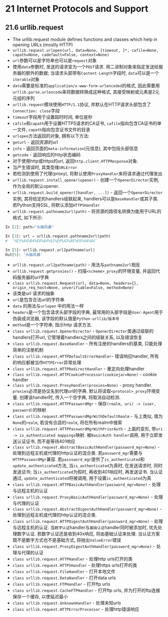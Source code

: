 # 21 Internet Protocols and Support

## 21.6 urllib.request

- The urllib.request module defines functions and classes which help in opening URLs (mostly HTTP)
- `urllib.request.urlopen(url, data=None, [timeout, ]*, cafile=None, capath=None, cadefault=False, context=None)`
 - `url`参数可以是字符串也可以是`request`对象
 - 使用`data`参数时, 发送的请求变为一个`POST`请求. 用二进制对象来指定发送给服务器的额外的数据; 当请求头部带有`Content-Length`字段时, `data`可以是一个`iterable`对象
 - `data`需要是标准的`application/x-www-form-urlencoded`的格式, 因此需要用`urllib.parse.urlencode`来将数据转换成这种格式, 其接受映射或元素是2元元组的序列
 - `urllib.request`模块使用`HTTP/1.1`协议, 并默认在HTTP请求头部包含了`Connection: close`字段
 - `timeout`字段用于设置超时时间, 单位是秒
 - `cafile`和`capath`用于设置HTTPS请求的CA证书, `cafile`指向包含CA证书的单一文件, `capath`指向包含证书文件的目录
 - `urlopen`方法返回的对象, 拥有以下方法:
  - `geturl` - 返回资源的url
  - `info` - 返回页面的`meta-information`(元信息), 其中包括头部信息
  - `getcode` - 返回响应的http状态编码
 - 对于使用http或https的url, 返回`http.client.HTTPResponse`对象.
 - 当产生错误时, 其类型维`URLError`
 - 若检测到使用了代理(proxy), 将默认使用`ProxyHandler`来将请求通过代理发出
- `urllib.request.install_opener(opener)` - 创建一个`OpenerDirector`实例, 作为全局的默认opener.
- `urllib.request.build_opener([handler, ...])` - 返回一个`OpenerDirector`实例, 其将给定的handlers级联起来, handlers可以是`BaseHandler`或其子类. 若Python支持SSL, 将默认添加`HTTPSHandler`
- `urllib.request.pathname2url(path)` - 将资源的路径名转换为能用于URL的格式, 如下所示:

```python
In [2]: path="头脑风暴"

In [3]: url = urllib.request.pathname2url(path)
#  '%E5%A4%B4%E8%84%91%E9%A3%8E%E6%9A%B4'

In [5]: urllib.request.url2pathname(url)
Out[5]: '头脑风暴'
```

- `urllib.request.url2pathname(path)` - 用法与`pathname2url`相反
- `urllib.request.getproxies()` - 扫描`<scheme>_proxy`的环境变量, 并返回代码服务器的url字典
- `class urllib.request.Request(url, data=None, headers={}, origin_req_host=None, unverifiable=False, method=None)`
 - 该类是url 请求的抽象
 - `url`是包含合法url的字符串
 - `data` 的用法与`urlopen` 中的用法一样
 - `headers`是一个包含请求头部字段的字典, 最常用的头部字段是`User-Agent`用于伪装成浏览器, 该字段的默认值是`Python-urllib/版本号`
 - `method`是一个字符串, 指示http 请求方法.
- `class urllib.request.OpenerDirector` - `OpenerDirector`类通过级联的handlers打开url, 它管理着handlers之间的级联关系, 以及错误恢复
- `class urllib.request.BaseHandler` - 所有注册的handlers的基类, 只能处理简单的注册机制
- `class urllib.request.HTTPDefaultErrorHandler`- 错误响应handler, 所有的响应都被当作`HTTPError`异常处理
- `class urllib.request.HTTPRedirectHandler` - 重定向处理handler
- `class urllib.request.HTTPCookieProcessor(cookiejar=None)` - cookie handler
- `class urllib.request.ProxyHandler(proxies=None)` - proxy handler. `proxies`必须是协议名到代理url的字典. 默认将读取`<protocol>_proxy`环境变量. 创建该handler时, 传入一个空字典, 将取消自动检测.
- `class urllib.request.HTTPPasswordMgr` - 保存`(realm, uri) -> (user, password)`的映射
- `class urllib.request.HTTPPasswordMgrWithDefaultRealm` - 与上类似, 值为`None`的`realm`, 若没有合适的`realm`, 将在所有realm中搜索
- `class urllib.request.HTTPPasswordMgrWithPriorAuth` - 上面的变形, 带`uri -> is_authenticated mappings`映射. 被`BasicAuth handler`调用, 用于立即发送认证证书, 而不是等待401响应
- `class urllib.request.AbstractBasicAuthHandler(password_mgr=None)` - 处理到远程主机或代理的http认证的混合类. 若`password_mgr`需要与`HTTPPasswordMgr`兼容. 若`passsword_mgr`提供了`is_authenticated`和`update_authenticated`方法, 当`is_authenticated`为真时, 在发送请求时, 同时发送证书; 当`is_authenticated`为假时, 再收到401响应时, 再发送证书. 当认证通过, `update_authenticated`将被调用, 用于设置`is_authenticated`为真
- `class urllib.request.HTTPBasicAuthHandler(password_mgr=None)` - 处理与远程主机的认证
- `class urllib.request.ProxyBasicAuthHandler(password_mgr=None)` - 处理与代理的认证
- `class urllib.request.AbstractDigestAuthHandler(password_mgr=None)` - 处理到远程主机或代理的http认证的混合类.
- `class urllib.request.HTTPDigestAuthHandler(password_mgr=None)` - 处理与远程主机的认证. 当`数字认证`handler与`基础认证`handler同时被添加时, 优先处理数字认证. 若数字认证还是收到40x响应, 将由基础认证来处理. 当认证方案既不是数字方式也不是基础方式, 将抛出`ValueError`错误
- `class urllib.request.ProxyDigestAuthHandler(password_mgr=None)` - 处理与代理的认证
- `class urllib.request.HTTPHandler` - 处理http urls打开的类
- `class urllib.request.HTTPSHandler` - 处理https urls打开的类
- `class urllib.request.FileHandler` - 打开本地文件
- `class urllib.request.DataHandler` - 打开data urls
- `class urllib.request.FTPHandler` - 打开ftp urls
- `class urllib.request.CacheFTPHandler` - 打开ftp urls, 并为打开的ftp连接保存一个缓存, 以使延迟最小
- `class urllib.request.UnknownHandler` - 处理未知urls
- `class urllib.request.HTTPErrorProcessor` - 处理http错误响应
